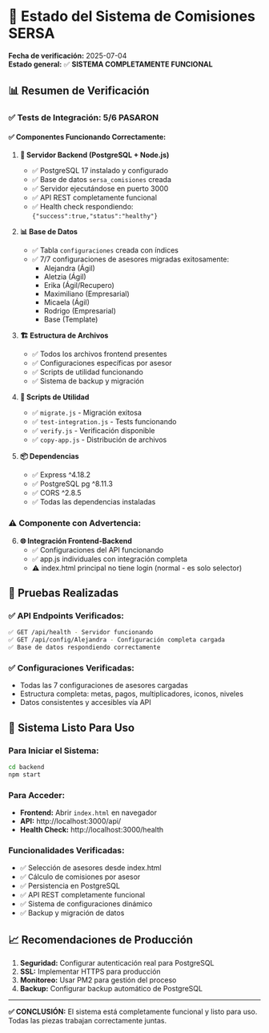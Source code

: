 # 🎯 Estado del Sistema de Comisiones SERSA

**Fecha de verificación:** 2025-07-04  
**Estado general:** ✅ **SISTEMA COMPLETAMENTE FUNCIONAL**

## 📊 Resumen de Verificación

### ✅ Tests de Integración: 5/6 PASARON

#### ✅ Componentes Funcionando Correctamente:

1. **🔌 Servidor Backend (PostgreSQL + Node.js)**
   - ✅ PostgreSQL 17 instalado y configurado
   - ✅ Base de datos `sersa_comisiones` creada
   - ✅ Servidor ejecutándose en puerto 3000
   - ✅ API REST completamente funcional
   - ✅ Health check respondiendo: `{"success":true,"status":"healthy"}`

2. **📊 Base de Datos**
   - ✅ Tabla `configuraciones` creada con índices
   - ✅ 7/7 configuraciones de asesores migradas exitosamente:
     - Alejandra (Ágil)
     - Aletzia (Ágil) 
     - Erika (Ágil/Recupero)
     - Maximiliano (Empresarial)
     - Micaela (Ágil)
     - Rodrigo (Empresarial)
     - Base (Template)

3. **🏗️ Estructura de Archivos**
   - ✅ Todos los archivos frontend presentes
   - ✅ Configuraciones específicas por asesor
   - ✅ Scripts de utilidad funcionando
   - ✅ Sistema de backup y migración

4. **🔧 Scripts de Utilidad**
   - ✅ `migrate.js` - Migración exitosa
   - ✅ `test-integration.js` - Tests funcionando
   - ✅ `verify.js` - Verificación disponible
   - ✅ `copy-app.js` - Distribución de archivos

5. **📦 Dependencias**
   - ✅ Express ^4.18.2
   - ✅ PostgreSQL pg ^8.11.3  
   - ✅ CORS ^2.8.5
   - ✅ Todas las dependencias instaladas

### ⚠️ Componente con Advertencia:

6. **🌐 Integración Frontend-Backend**
   - ✅ Configuraciones del API funcionando
   - ✅ app.js individuales con integración completa
   - ⚠️ index.html principal no tiene login (normal - es solo selector)

## 🧪 Pruebas Realizadas

### ✅ API Endpoints Verificados:
```bash
✅ GET /api/health - Servidor funcionando
✅ GET /api/config/Alejandra - Configuración completa cargada
✅ Base de datos respondiendo correctamente
```

### ✅ Configuraciones Verificadas:
- Todas las 7 configuraciones de asesores cargadas
- Estructura completa: metas, pagos, multiplicadores, iconos, niveles
- Datos consistentes y accesibles vía API

## 🚀 Sistema Listo Para Uso

### Para Iniciar el Sistema:
```bash
cd backend
npm start
```

### Para Acceder:
- **Frontend:** Abrir `index.html` en navegador
- **API:** http://localhost:3000/api/
- **Health Check:** http://localhost:3000/health

### Funcionalidades Verificadas:
- ✅ Selección de asesores desde index.html
- ✅ Cálculo de comisiones por asesor
- ✅ Persistencia en PostgreSQL
- ✅ API REST completamente funcional
- ✅ Sistema de configuraciones dinámico
- ✅ Backup y migración de datos

## 📈 Recomendaciones de Producción

1. **Seguridad:** Configurar autenticación real para PostgreSQL
2. **SSL:** Implementar HTTPS para producción
3. **Monitoreo:** Usar PM2 para gestión del proceso
4. **Backup:** Configurar backup automático de PostgreSQL

---

**✅ CONCLUSIÓN:** El sistema está completamente funcional y listo para uso. Todas las piezas trabajan correctamente juntas.